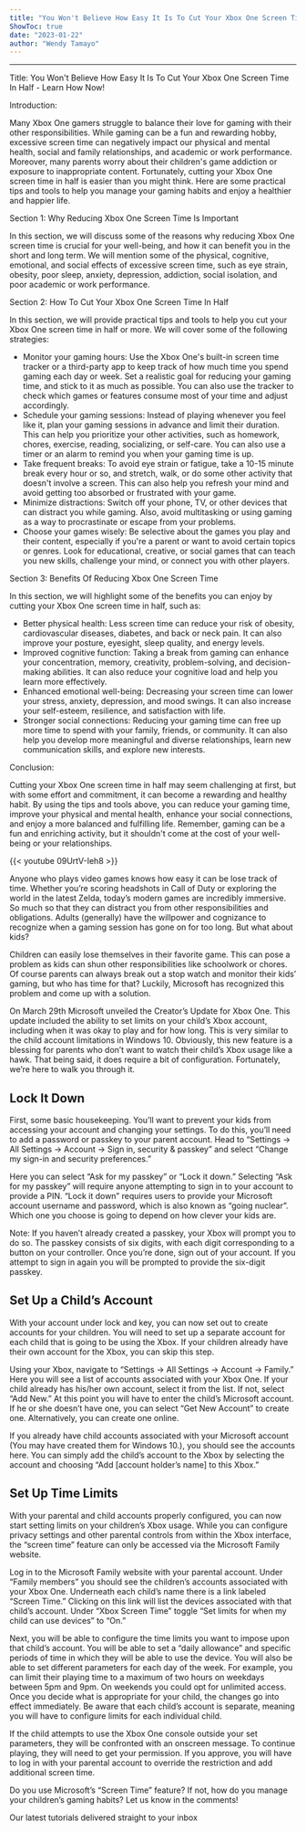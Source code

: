 ```yaml
---
title: "You Won't Believe How Easy It Is To Cut Your Xbox One Screen Time In Half - Learn How Now!"
ShowToc: true 
date: "2023-01-22"
author: "Wendy Tamayo"
---
```

*****
Title: You Won't Believe How Easy It Is To Cut Your Xbox One Screen Time In Half - Learn How Now!

Introduction:

Many Xbox One gamers struggle to balance their love for gaming with their other responsibilities. While gaming can be a fun and rewarding hobby, excessive screen time can negatively impact our physical and mental health, social and family relationships, and academic or work performance. Moreover, many parents worry about their children's game addiction or exposure to inappropriate content. Fortunately, cutting your Xbox One screen time in half is easier than you might think. Here are some practical tips and tools to help you manage your gaming habits and enjoy a healthier and happier life.

Section 1: Why Reducing Xbox One Screen Time Is Important

In this section, we will discuss some of the reasons why reducing Xbox One screen time is crucial for your well-being, and how it can benefit you in the short and long term. We will mention some of the physical, cognitive, emotional, and social effects of excessive screen time, such as eye strain, obesity, poor sleep, anxiety, depression, addiction, social isolation, and poor academic or work performance.

Section 2: How To Cut Your Xbox One Screen Time In Half

In this section, we will provide practical tips and tools to help you cut your Xbox One screen time in half or more. We will cover some of the following strategies:

- Monitor your gaming hours: Use the Xbox One's built-in screen time tracker or a third-party app to keep track of how much time you spend gaming each day or week. Set a realistic goal for reducing your gaming time, and stick to it as much as possible. You can also use the tracker to check which games or features consume most of your time and adjust accordingly.
- Schedule your gaming sessions: Instead of playing whenever you feel like it, plan your gaming sessions in advance and limit their duration. This can help you prioritize your other activities, such as homework, chores, exercise, reading, socializing, or self-care. You can also use a timer or an alarm to remind you when your gaming time is up.
- Take frequent breaks: To avoid eye strain or fatigue, take a 10-15 minute break every hour or so, and stretch, walk, or do some other activity that doesn't involve a screen. This can also help you refresh your mind and avoid getting too absorbed or frustrated with your game.
- Minimize distractions: Switch off your phone, TV, or other devices that can distract you while gaming. Also, avoid multitasking or using gaming as a way to procrastinate or escape from your problems.
- Choose your games wisely: Be selective about the games you play and their content, especially if you're a parent or want to avoid certain topics or genres. Look for educational, creative, or social games that can teach you new skills, challenge your mind, or connect you with other players.

Section 3: Benefits Of Reducing Xbox One Screen Time

In this section, we will highlight some of the benefits you can enjoy by cutting your Xbox One screen time in half, such as:

- Better physical health: Less screen time can reduce your risk of obesity, cardiovascular diseases, diabetes, and back or neck pain. It can also improve your posture, eyesight, sleep quality, and energy levels.
- Improved cognitive function: Taking a break from gaming can enhance your concentration, memory, creativity, problem-solving, and decision-making abilities. It can also reduce your cognitive load and help you learn more effectively.
- Enhanced emotional well-being: Decreasing your screen time can lower your stress, anxiety, depression, and mood swings. It can also increase your self-esteem, resilience, and satisfaction with life.
- Stronger social connections: Reducing your gaming time can free up more time to spend with your family, friends, or community. It can also help you develop more meaningful and diverse relationships, learn new communication skills, and explore new interests.

Conclusion:

Cutting your Xbox One screen time in half may seem challenging at first, but with some effort and commitment, it can become a rewarding and healthy habit. By using the tips and tools above, you can reduce your gaming time, improve your physical and mental health, enhance your social connections, and enjoy a more balanced and fulfilling life. Remember, gaming can be a fun and enriching activity, but it shouldn't come at the cost of your well-being or your relationships.

{{< youtube 09UrtV-Ieh8 >}} 



Anyone who plays video games knows how easy it can be lose track of time. Whether you’re scoring headshots in Call of Duty or exploring the world in the latest Zelda, today’s modern games are incredibly immersive. So much so that they can distract you from other responsibilities and obligations. Adults (generally) have the willpower and cognizance to recognize when a gaming session has gone on for too long. But what about kids?
 
Children can easily lose themselves in their favorite game. This can pose a problem as kids can shun other responsibilities like schoolwork or chores. Of course parents can always break out a stop watch and monitor their kids’ gaming, but who has time for that? Luckily, Microsoft has recognized this problem and come up with a solution.
 
On March 29th Microsoft unveiled the Creator’s Update for Xbox One. This update included the ability to set limits on your child’s Xbox account, including when it was okay to play and for how long. This is very similar to the child account limitations in Windows 10. Obviously, this new feature is a blessing for parents who don’t want to watch their child’s Xbox usage like a hawk. That being said, it does require a bit of configuration. Fortunately, we’re here to walk you through it.
 
## Lock It Down
 
First, some basic housekeeping. You’ll want to prevent your kids from accessing your account and changing your settings. To do this, you’ll need to add a password or passkey to your parent account. Head to “Settings -> All Settings -> Account -> Sign in, security & passkey” and select “Change my sign-in and security preferences.”
 

 
Here you can select “Ask for my passkey” or “Lock it down.” Selecting “Ask for my passkey” will require anyone attempting to sign in to your account to provide a PIN. “Lock it down” requires users to provide your Microsoft account username and password, which is also known as “going nuclear”. Which one you choose is going to depend on how clever your kids are.
 
Note: If you haven’t already created a passkey, your Xbox will prompt you to do so. The passkey consists of six digits, with each digit corresponding to a button on your controller. Once you’re done, sign out of your account. If you attempt to sign in again you will be prompted to provide the six-digit passkey.
 
## Set Up a Child’s Account
 
With your account under lock and key, you can now set out to create accounts for your children. You will need to set up a separate account for each child that is going to be using the Xbox. If your children already have their own account for the Xbox, you can skip this step.
 
Using your Xbox, navigate to “Settings -> All Settings -> Account -> Family.” Here you will see a list of accounts associated with your Xbox One. If your child already has his/her own account, select it from the list. If not, select “Add New.” At this point you will have to enter the child’s Microsoft account. If he or she doesn’t have one, you can select “Get New Account” to create one. Alternatively, you can create one online.
 
If you already have child accounts associated with your Microsoft account (You may have created them for Windows 10.), you should see the accounts here. You can simply add the child’s account to the Xbox by selecting the account and choosing “Add [account holder’s name] to this Xbox.”
 
## Set Up Time Limits
 
With your parental and child accounts properly configured, you can now start setting limits on your children’s Xbox usage. While you can configure privacy settings and other parental controls from within the Xbox interface, the “screen time” feature can only be accessed via the Microsoft Family website.
 
Log in to the Microsoft Family website with your parental account. Under “Family members” you should see the children’s accounts associated with your Xbox One. Underneath each child’s name there is a link labeled “Screen Time.” Clicking on this link will list the devices associated with that child’s account. Under “Xbox Screen Time” toggle “Set limits for when my child can use devices” to “On.”
 
Next, you will be able to configure the time limits you want to impose upon that child’s account. You will be able to set a “daily allowance” and specific periods of time in which they will be able to use the device. You will also be able to set different parameters for each day of the week. For example, you can limit their playing time to a maximum of two hours on weekdays between 5pm and 9pm. On weekends you could opt for unlimited access. Once you decide what is appropriate for your child, the changes go into effect immediately. Be aware that each child’s account is separate, meaning you will have to configure limits for each individual child.
 
If the child attempts to use the Xbox One console outside your set parameters, they will be confronted with an onscreen message. To continue playing, they will need to get your permission. If you approve, you will have to log in with your parental account to override the restriction and add additional screen time.
 
Do you use Microsoft’s “Screen Time” feature? If not, how do you manage your children’s gaming habits? Let us know in the comments!
 
Our latest tutorials delivered straight to your inbox





